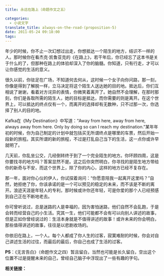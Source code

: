 ```yaml
---
title: 永远在路上（命题作文之五）

categories:
  - 小说文字
translate_title: always-on-the-road-(proposition-5)
date: 2011-05-24 09:18:00
tags:
---
```


年少的时候，你不止一次幻想过出走，你想抵达一个陌生的地方，结识不一样的人。那时候你在看杰克·凯鲁亚克的《在路上》，若干年后，你已经忘了这本书是关于什么的了，但那种在路上的体验却深入了你的脑髓。你知道，只有行走，才可以让你感觉的生活的意义。

很久以前，你驻足在广场，不知道何去何从，这时候一个女子向你问路，那一刻，你像是得到了解脱一样，立马决定将这个陌生人送达她的目的地。抵达后，你们互相说了谢谢，看着对方诧异的表情，你微笑着离开了。她自然不会理解，在那时那刻，你们是各取所需的陌生人，她的目标是抵达，而你需要的则是离开。在这个世界上，可以抵达的终点仅有一个，而离开的选择却有无数种，只不过那一次，你选择了别人的目的地。

Kafka在《My Destination》中写道：“Away from here, away from here, always away from here. Only by doing so can I reach my destination.”某年年初的时候，你为自己制定的计划中就包括买无所谓终点是哪里的车票，然后开始一段新的旅程。其实所谓的新的旅程，不过是打乱自己当下的生活，这一点你或许早就明了。

几天前，你乱坐公交，几经倒转终于到了一个完全陌生的地方。你环顾四周，这是你要找寻的地方吗？答案显然不是。这之后你突然明白，你寻找的是陌生地方带给你的新奇与不安，而这个世界上，除了你的内心，这样的地方已经不复存在。

那一年，面对你心仪的伊人，你试探着询问：“你愿意陪我一起离开这里吗？”自然，她拒绝了你，你该承诺的是一个可以预见的稳定的未来，而不该是不断的离开。浪迹天涯是年轻人的专利，那时候或许你还年轻，可是你爱的那个人已经预感到自己正在不断地老去。

你可曾听说过，总是迷路的人是幸福的，因为害怕迷路，他们自然不会乱跑，于是会转而经营自己的小生活。究其一生，他们可能都不会有可以向别人讲述的故事，但是正如你曾经说过的：生活本身就是不值得讲述的故事！或许未来的你会明白，那些值得讲述的故事，往往是以悲剧收场的。

你依旧在路上，一个人。每个人都成了你人生的过客，寂寞难耐的时候，你会对自己讲述生活的过往，而最后的最后，你自己也成了生活的过客。

**PS**：《无言告白》（命题作文之四）暂且留白，当然也可能是长久留白，空出这个位置不过是提醒未来的自己，曾经自己脑子中浮现出了一些有趣的字句。

**相关链接：**

<!-- {% btn /2011/04/loners-are-disgraceful.html, 孤独的人是可耻的 %}
{% btn /2011/05/no-wine-untasted.html, 无酒不欢 %}
{% btn /2011/05/cold-and-warm-self-knowledge-(proposition-composition-3).html, 冷暖自知 %}
{% btn /2011/06/wordless-address-(propositional-composition-no.-4).html, 无言告白 %}
{% btn /2011/05/always-on-the-road-(proposition-5).html, 永远在路上 %}
{% btn /2011/05/everyone-is-everyone's-passer-by-(proposition-6).html, 每个人是每个人的过客 %} -->